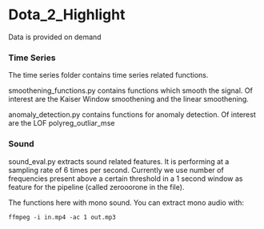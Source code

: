 # Dota_2_Highlight

Data is provided on demand

### Time Series

The time series folder contains time series related functions. 

smoothening_functions.py contains functions which smooth the signal. Of interest are the Kaiser Window smoothening and the linear smoothening.

anomaly_detection.py contains functions for anomaly detection. Of interest are the LOF polyreg_outliar_mse


### Sound

sound_eval.py extracts sound related features. It is performing at a sampling rate of 6 times per second. Currently we use number of frequencies present above a certain threshold in a 1 second window as feature for the pipeline (called zerooorone in the file).

The functions here with mono sound. You can extract mono audio with:
```
ffmpeg -i in.mp4 -ac 1 out.mp3
```